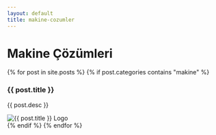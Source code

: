 ```yaml
---
layout: default
title: makine-cozumler
---
```


# Makine Çözümleri

<div class="machine-list">
  {% for post in site.posts %}
    {% if post.categories contains "makine" %}
      <div class="machine-item">
        <div class="machine-info">
          <h3>{{ post.title }}</h3>
          <p>{{ post.desc }}</p>
        </div>
        <div class="machine-logo">
          <img src="{{ post.logo }}" alt="{{ post.title }} Logo" />
        </div>
      </div>
    {% endif %}
  {% endfor %}
</div>

